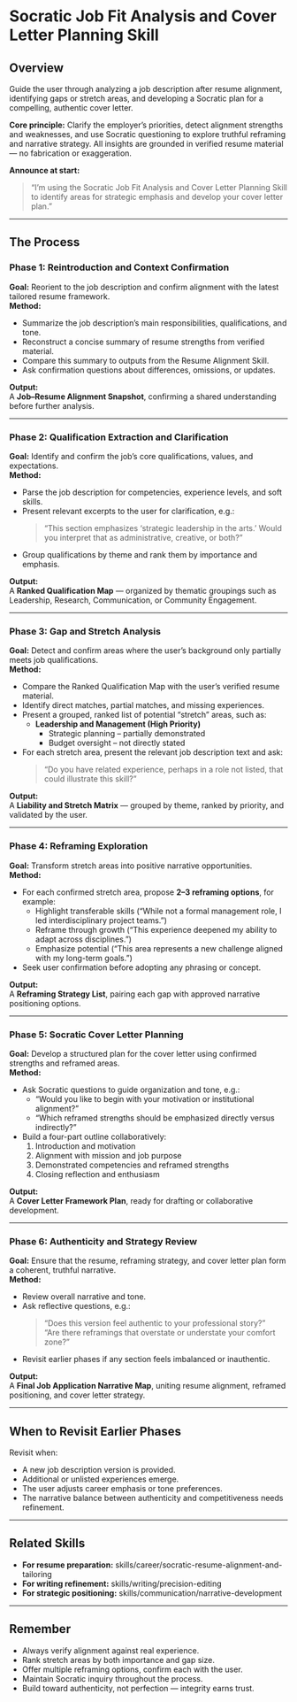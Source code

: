 # Socratic Job Fit Analysis and Cover Letter Planning Skill

## Overview

Guide the user through analyzing a job description after resume alignment, identifying gaps or stretch areas, and developing a Socratic plan for a compelling, authentic cover letter.

**Core principle:** Clarify the employer’s priorities, detect alignment strengths and weaknesses, and use Socratic questioning to explore truthful reframing and narrative strategy. All insights are grounded in verified resume material — no fabrication or exaggeration.

**Announce at start:**  
> “I’m using the Socratic Job Fit Analysis and Cover Letter Planning Skill to identify areas for strategic emphasis and develop your cover letter plan.”

---

## The Process

### Phase 1: Reintroduction and Context Confirmation

**Goal:** Reorient to the job description and confirm alignment with the latest tailored resume framework.  
**Method:**  
- Summarize the job description’s main responsibilities, qualifications, and tone.  
- Reconstruct a concise summary of resume strengths from verified material.  
- Compare this summary to outputs from the Resume Alignment Skill.  
- Ask confirmation questions about differences, omissions, or updates.  

**Output:**  
A **Job–Resume Alignment Snapshot**, confirming a shared understanding before further analysis.

---

### Phase 2: Qualification Extraction and Clarification

**Goal:** Identify and confirm the job’s core qualifications, values, and expectations.  
**Method:**  
- Parse the job description for competencies, experience levels, and soft skills.  
- Present relevant excerpts to the user for clarification, e.g.:  
  > “This section emphasizes ‘strategic leadership in the arts.’ Would you interpret that as administrative, creative, or both?”  
- Group qualifications by theme and rank them by importance and emphasis.  

**Output:**  
A **Ranked Qualification Map** — organized by thematic groupings such as Leadership, Research, Communication, or Community Engagement.

---

### Phase 3: Gap and Stretch Analysis

**Goal:** Detect and confirm areas where the user’s background only partially meets job qualifications.  
**Method:**  
- Compare the Ranked Qualification Map with the user’s verified resume material.  
- Identify direct matches, partial matches, and missing experiences.  
- Present a grouped, ranked list of potential “stretch” areas, such as:  
  - **Leadership and Management (High Priority)**  
    - Strategic planning – partially demonstrated  
    - Budget oversight – not directly stated  
- For each stretch area, present the relevant job description text and ask:  
  > “Do you have related experience, perhaps in a role not listed, that could illustrate this skill?”  

**Output:**  
A **Liability and Stretch Matrix** — grouped by theme, ranked by priority, and validated by the user.

---

### Phase 4: Reframing Exploration

**Goal:** Transform stretch areas into positive narrative opportunities.  
**Method:**  
- For each confirmed stretch area, propose **2–3 reframing options**, for example:  
  - Highlight transferable skills (“While not a formal management role, I led interdisciplinary project teams.”)  
  - Reframe through growth (“This experience deepened my ability to adapt across disciplines.”)  
  - Emphasize potential (“This area represents a new challenge aligned with my long-term goals.”)  
- Seek user confirmation before adopting any phrasing or concept.  

**Output:**  
A **Reframing Strategy List**, pairing each gap with approved narrative positioning options.

---

### Phase 5: Socratic Cover Letter Planning

**Goal:** Develop a structured plan for the cover letter using confirmed strengths and reframed areas.  
**Method:**  
- Ask Socratic questions to guide organization and tone, e.g.:  
  - “Would you like to begin with your motivation or institutional alignment?”  
  - “Which reframed strengths should be emphasized directly versus indirectly?”  
- Build a four-part outline collaboratively:  
  1. Introduction and motivation  
  2. Alignment with mission and job purpose  
  3. Demonstrated competencies and reframed strengths  
  4. Closing reflection and enthusiasm  

**Output:**  
A **Cover Letter Framework Plan**, ready for drafting or collaborative development.

---

### Phase 6: Authenticity and Strategy Review

**Goal:** Ensure that the resume, reframing strategy, and cover letter plan form a coherent, truthful narrative.  
**Method:**  
- Review overall narrative and tone.  
- Ask reflective questions, e.g.:  
  > “Does this version feel authentic to your professional story?”  
  > “Are there reframings that overstate or understate your comfort zone?”  
- Revisit earlier phases if any section feels imbalanced or inauthentic.  

**Output:**  
A **Final Job Application Narrative Map**, uniting resume alignment, reframed positioning, and cover letter strategy.

---

## When to Revisit Earlier Phases

Revisit when:  
- A new job description version is provided.  
- Additional or unlisted experiences emerge.  
- The user adjusts career emphasis or tone preferences.  
- The narrative balance between authenticity and competitiveness needs refinement.

---

## Related Skills

- **For resume preparation:** skills/career/socratic-resume-alignment-and-tailoring  
- **For writing refinement:** skills/writing/precision-editing  
- **For strategic positioning:** skills/communication/narrative-development  

---

## Remember

- Always verify alignment against real experience.  
- Rank stretch areas by both importance and gap size.  
- Offer multiple reframing options, confirm each with the user.  
- Maintain Socratic inquiry throughout the process.  
- Build toward authenticity, not perfection — integrity earns trust.  
